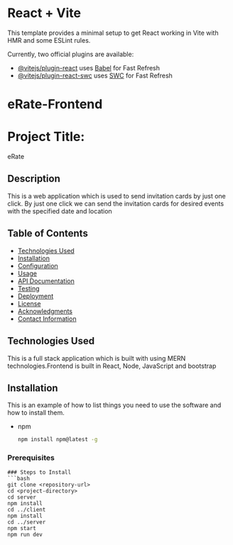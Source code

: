 # React + Vite

This template provides a minimal setup to get React working in Vite with HMR and some ESLint rules.

Currently, two official plugins are available:

- [@vitejs/plugin-react](https://github.com/vitejs/vite-plugin-react/blob/main/packages/plugin-react/README.md) uses [Babel](https://babeljs.io/) for Fast Refresh
- [@vitejs/plugin-react-swc](https://github.com/vitejs/vite-plugin-react-swc) uses [SWC](https://swc.rs/) for Fast Refresh
# eRate-Frontend

# Project Title: 
eRate

## Description
This is a web application which is used to send invitation cards by just one click. By just one click we can send the invitation cards for desired events with the specified date and location

## Table of Contents
- [Technologies Used](#technologies-used)
- [Installation](#installation)
- [Configuration](#configuration)
- [Usage](#usage)
- [API Documentation](#api-documentation)
- [Testing](#testing)
- [Deployment](#deployment)
- [License](#license)
- [Acknowledgments](#acknowledgments)
- [Contact Information](#contact-information)

## Technologies Used
This is a full stack application which is built with using MERN technologies.Frontend is built in React, Node, JavaScript and bootstrap

## Installation
This is an example of how to list things you need to use the software and how to install them.
* npm
  ```sh
  npm install npm@latest -g
### Prerequisites
  ```
### Steps to Install
```bash
git clone <repository-url>
cd <project-directory>
cd server
npm install
cd ../client
npm install
cd ../server
npm start
npm run dev

